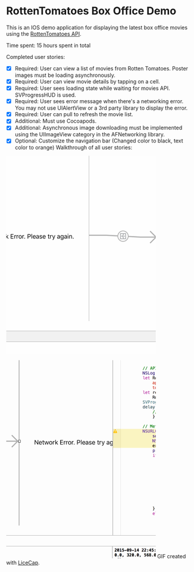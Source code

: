 # RottenTomatoes Box Office Demo

This is an IOS demo application for displaying the latest box office movies using the [RottenTomatoes API](http://www.rottentomatoes.com/). 

Time spent: 15 hours spent in total

Completed user stories:

 * [x] Required: User can view a list of movies from Rotten Tomatoes. Poster images must be loading asynchronously.
 * [x] Required: User can view movie details by tapping on a cell.
 * [x] Required: User sees loading state while waiting for movies API. SVProgressHUD is used.
 * [x] Required: User sees error message when there's a networking error. You may not use UIAlertView or a 3rd party library to display the error. 
 * [x] Required: User can pull to refresh the movie list.
 * [x] Additional: Must use Cocoapods.
 * [x] Additional: Asynchronous image downloading must be implemented using the UIImageView category in the AFNetworking library.
 * [x] Optional: Customize the navigation bar (Changed color to black, text color to orange)
Walkthrough of all user stories:

![Video Walkthrough](RottenT_gif.gif)

![Videp Walkthrough](RottenT_gif_nav_bar.gif)
GIF created with [LiceCap](http://www.cockos.com/licecap/).
